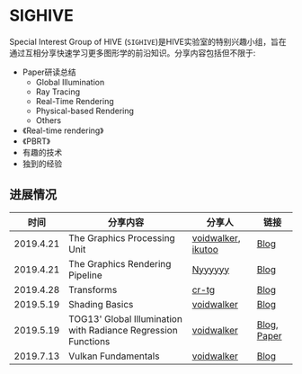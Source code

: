 # SIGHIVE

Special Interest Group of HIVE (`SIGHIVE`)是HIVE实验室的特别兴趣小组，旨在通过互相分享快速学习更多图形学的前沿知识。分享内容包括但不限于:

- Paper研读总结
  - Global Illumination
  - Ray Tracing
  - Real-Time Rendering
  - Physical-based Rendering
  - Others
- 《Real-time rendering》
- 《PBRT》
- 有趣的技术
- 独到的经验

## 进展情况

| 时间  | 分享内容  | 分享人 | 链接 |
|---|---|---|---|
| 2019.4.21  |  The Graphics Processing Unit | [voidwalker](https://github.com/xuechao-chen), [ikutoo](https://github.com/ikutoo) |  [Blog](Blog/03%20The%20Graphics%20Processing%20Unit.md)  |
| 2019.4.21  |  The Graphics Rendering Pipeline | [Nyyyyyy](https://github.com/Nyyyyyy) |  [Blog](Blog/02%20The%20Graphics%20Rendering%20Pipeline.md)  |
| 2019.4.28 | Transforms | [cr-tg](https://github.com/cr-tg) | [Blog](Blog/04%20Transform.md) |
| 2019.5.19 | Shading Basics | [voidwalker](https://github.com/xuechao-chen) | [Blog](Blog/05%20Shading%20Basics.md) |
| 2019.5.19 | TOG13' Global Illumination with Radiance Regression Functions  | [voidwalker](https://github.com/xuechao-chen) | [Blog](Blog/Notes%20on%20Global%20Illumination%20with%20Radiance%20Regression%20Functions.md), [Paper](https://dl.acm.org/citation.cfm?id=2462009) |
| 2019.7.13 | Vulkan Fundamentals | [voidwalker](https://github.com/xuechao-chen) | [Blog](Blog/Vulkan%20Fundamentals.md) |
